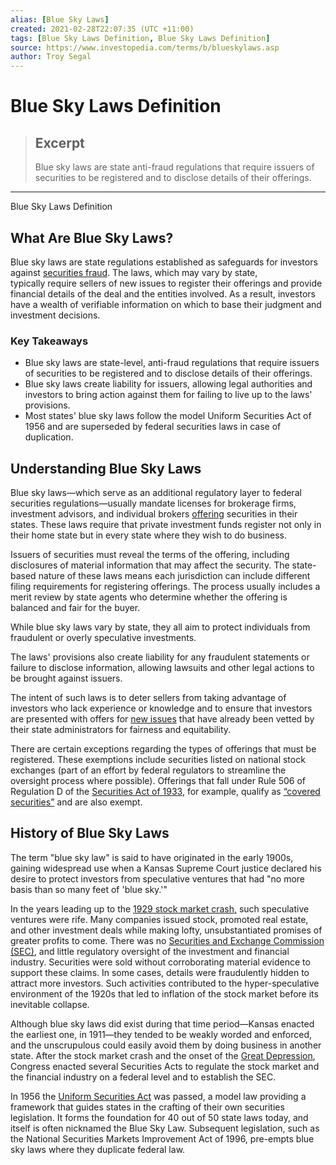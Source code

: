 ```yaml
---
alias: [Blue Sky Laws]
created: 2021-02-28T22:07:35 (UTC +11:00)
tags: [Blue Sky Laws Definition, Blue Sky Laws Definition]
source: https://www.investopedia.com/terms/b/blueskylaws.asp
author: Troy Segal
---
```


# Blue Sky Laws Definition

> ## Excerpt
> Blue sky laws are state anti-fraud regulations that require issuers of securities to be registered and to disclose details of their offerings.

---

Blue Sky Laws Definition
## What Are Blue Sky Laws?

Blue sky laws are state regulations established as safeguards for investors against [securities fraud](https://www.investopedia.com/terms/s/securities-fraud.asp). The laws, which may vary by state, typically require sellers of new issues to register their offerings and provide financial details of the deal and the entities involved. As a result, investors have a wealth of verifiable information on which to base their judgment and investment decisions.

### Key Takeaways

-   Blue sky laws are state-level, anti-fraud regulations that require issuers of securities to be registered and to disclose details of their offerings.
-   Blue sky laws create liability for issuers, allowing legal authorities and investors to bring action against them for failing to live up to the laws' provisions.
-   Most states' blue sky laws follow the model Uniform Securities Act of 1956 and are superseded by federal securities laws in case of duplication.

## Understanding Blue Sky Laws

Blue sky laws—which serve as an additional regulatory layer to federal securities regulations—usually mandate licenses for brokerage firms, investment advisors, and individual brokers [offering](https://www.investopedia.com/terms/o/offering.asp) securities in their states. These laws require that private investment funds register not only in their home state but in every state where they wish to do business.

Issuers of securities must reveal the terms of the offering, including disclosures of material information that may affect the security. The state-based nature of these laws means each jurisdiction can include different filing requirements for registering offerings. The process usually includes a merit review by state agents who determine whether the offering is balanced and fair for the buyer.

While blue sky laws vary by state, they all aim to protect individuals from fraudulent or overly speculative investments.

The laws' provisions also create liability for any fraudulent statements or failure to disclose information, allowing lawsuits and other legal actions to be brought against issuers.

The intent of such laws is to deter sellers from taking advantage of investors who lack experience or knowledge and to ensure that investors are presented with offers for [new issues](https://www.investopedia.com/terms/n/newissue.asp) that have already been vetted by their state administrators for fairness and equitability.

There are certain exceptions regarding the types of offerings that must be registered. These exemptions include securities listed on national stock exchanges (part of an effort by federal regulators to streamline the oversight process where possible). Offerings that fall under Rule 506 of Regulation D of the [Securities Act of 1933](https://www.investopedia.com/terms/s/securitiesact1933.asp), for example, qualify as [“covered securities”](https://www.investopedia.com/terms/c/coveredsecurity.asp) and are also exempt.

## History of Blue Sky Laws

The term "blue sky law" is said to have originated in the early 1900s, gaining widespread use when a Kansas Supreme Court justice declared his desire to protect investors from speculative ventures that had "no more basis than so many feet of 'blue sky.'"

In the years leading up to the [1929 stock market crash,](https://www.investopedia.com/terms/s/stock-market-crash-1929.asp) such speculative ventures were rife. Many companies issued stock, promoted real estate, and other investment deals while making lofty, unsubstantiated promises of greater profits to come. There was no [Securities and Exchange Commission (SEC)](https://www.investopedia.com/terms/s/sec.asp), and little regulatory oversight of the investment and financial industry. Securities were sold without corroborating material evidence to support these claims. In some cases, details were fraudulently hidden to attract more investors. Such activities contributed to the hyper-speculative environment of the 1920s that led to inflation of the stock market before its inevitable collapse.

Although blue sky laws did exist during that time period—Kansas enacted the earliest one, in 1911—they tended to be weakly worded and enforced, and the unscrupulous could easily avoid them by doing business in another state. After the stock market crash and the onset of the [Great Depression](https://www.investopedia.com/terms/g/great_depression.asp), Congress enacted several Securities Acts to regulate the stock market and the financial industry on a federal level and to establish the SEC.

In 1956 the [Uniform Securities Act](https://www.investopedia.com/terms/u/uniformsecuritiesact.asp) was passed, a model law providing a framework that guides states in the crafting of their own securities legislation. It forms the foundation for 40 out of 50 state laws today, and itself is often nicknamed the Blue Sky Law. Subsequent legislation, such as the National Securities Markets Improvement Act of 1996, pre-empts blue sky laws where they duplicate federal law.
